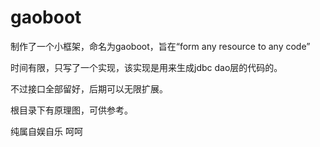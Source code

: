 # gaoboot

制作了一个小框架，命名为gaoboot，旨在“form any resource to any code”

时间有限，只写了一个实现，该实现是用来生成jdbc dao层的代码的。

不过接口全部留好，后期可以无限扩展。

根目录下有原理图，可供参考。 

纯属自娱自乐 呵呵



